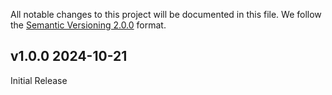 All notable changes to this project will be documented in this file.
We follow the [Semantic Versioning 2.0.0](http://semver.org/) format.


## v1.0.0 2024-10-21

Initial Release

<!-- ### Added
- Lorem ipsum dolor sit amet

### Deprecated
- Nothing.

### Removed
- Nothing.

### Fixed
- Nothing. -->
